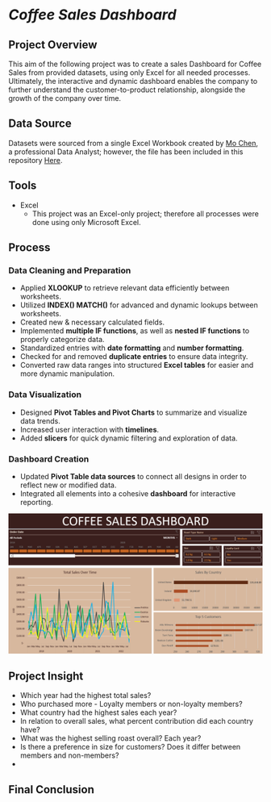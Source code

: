 # _Coffee Sales Dashboard_ 

## Project Overview
This aim of the following project was to create a sales Dashboard for Coffee Sales from provided datasets, using only Excel for all needed processes. Ultimately, the interactive and dynamic dashboard enables the company to further understand the customer-to-product relationship, alongside the growth of the company over time. 

## Data Source
Datasets were sourced from a single Excel Workbook created by [Mo Chen](https://github.com/mochen862/excel-project-coffee-sales/blob/main/coffeeOrdersData.xlsx), a professional Data Analyst; however, the file has been included in this repository [Here](https://github.com/ShavonneReynolds/Coffee-Orders-Dashboard/blob/main/coffeeOrdersData%20(1).xlsx).

## Tools 
- Excel
  - This project was an Excel-only project; therefore all processes were done using only Microsoft Excel.


## Process 

### Data Cleaning and Preparation  
- Applied **XLOOKUP** to retrieve relevant data efficiently between worksheets.  
- Utilized **INDEX() MATCH()** for advanced and dynamic lookups between worksheets.  
- Created new & necessary calculated fields.  
- Implemented **multiple IF functions**, as well as **nested IF functions** to properly categorize data.  
- Standardized entries with **date formatting** and **number formatting**.  
- Checked for and removed **duplicate entries** to ensure data integrity.  
- Converted raw data ranges into structured **Excel tables** for easier and more dynamic manipulation.  

### Data Visualization  
- Designed **Pivot Tables and Pivot Charts** to summarize and visualize data trends.  
- Increased user interaction with **timelines**.  
- Added **slicers** for quick dynamic filtering and exploration of data.  

### Dashboard Creation  
- Updated **Pivot Table data sources** to connect all designs in order to reflect new or modified data.  
- Integrated all elements into a cohesive **dashboard** for interactive reporting.   


![Excel Dashboard](CoffeeSalesDashboard.png)

## Project Insight
- Which year had the highest total sales?
- Who purchased more - Loyalty members or non-loyalty members?
- What country had the highest sales each year?
- In relation to overall sales, what percent contribution did each country have?
- What was the highest selling roast overall? Each year?
- Is there a preference in size for customers? Does it differ between members and non-members?
- 

## Final Conclusion

